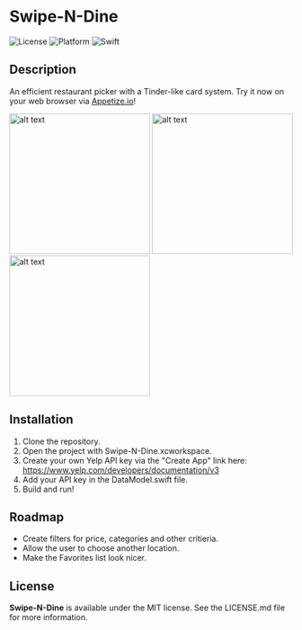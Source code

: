 # Swipe-N-Dine
![License](https://img.shields.io/cocoapods/l/Whisper.svg?style=flat)
![Platform](https://img.shields.io/badge/platform-ios-blue.svg)
![Swift](https://img.shields.io/badge/%20in-swift%204.0-orange.svg)

## Description
An efficient restaurant picker with a Tinder-like card system. Try it now on your web browser via [Appetize.io](https://appetize.io/app/r7xhe8a9fb37nk6gfpet03132c?device=iphone8&scale=75&orientation=portrait&osVersion=11.1&deviceColor=black)!

<img src="https://i.imgur.com/WVHHeIo.jpg" alt="alt text" width="250"> <img src="https://i.imgur.com/Y2d9XGj.jpg" alt="alt text" width="250"> <img src="https://i.imgur.com/BfcMtt7.png" alt="alt text" width="250">

## Installation
1. Clone the repository.
2. Open the project with Swipe-N-Dine.xcworkspace.
3. Create your own Yelp API key via the "Create App" link here: https://www.yelp.com/developers/documentation/v3 
4. Add your API key in the DataModel.swift file.
5. Build and run!

## Roadmap
* Create filters for price, categories and other critieria.
* Allow the user to choose another location.
* Make the Favorites list look nicer.

## License
**Swipe-N-Dine** is available under the MIT license. See the LICENSE.md file for more information.

